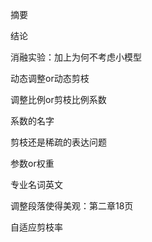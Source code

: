 摘要

结论

消融实验：加上为何不考虑小模型



动态调整or动态剪枝

调整比例or剪枝比例系数

系数的名字

剪枝还是稀疏的表达问题

参数or权重

专业名词英文

调整段落使得美观：第二章18页



自适应剪枝率
